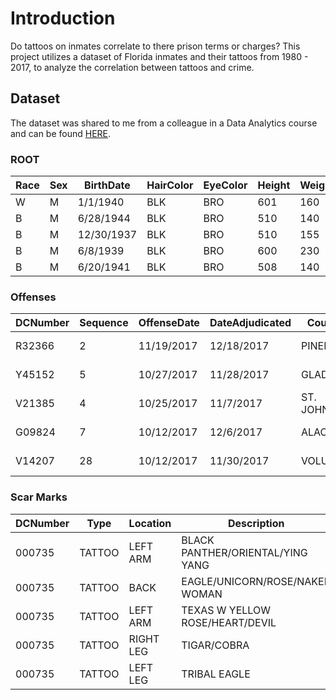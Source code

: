 # Introduction

Do tattoos on inmates correlate to there prison terms or charges? This project utilizes a dataset of Florida inmates and their tattoos from 1980 - 2017, to analyze the correlation between tattoos and crime.

## Dataset

The dataset was shared to me from a colleague in a Data Analytics course and can be found [HERE](https://www.dropbox.com/sh/5mhudhvlx49sysw/AAAD0CBKKWs2WwbxyoHhKaM0a?dl=0).

### ROOT

| Race | Sex | BirthDate  | HairColor | EyeColor | Height | Weight | PrisonReleaseDate | ReceiptDate | releasedateflag\_descr | custody\_description | FACILITY\_description |
| ---- | --- | ---------- | --------- | -------- | ------ | ------ | ----------------- | ----------- | ---------------------- | -------------------- | --------------------- |
| W    | M   | 1/1/1940   | BLK       | BRO      | 601    | 160    |                   | 10/8/1976   | life sentence          | CLOSE                | ZEPHYRHILLS C.I.      |
| B    | M   | 6/28/1944  | BLK       | BRO      | 510    | 140    |                   | 10/12/1971  | life sentence          | CLOSE                | UNION C.I.            |
| B    | M   | 12/30/1937 | BLK       | BRO      | 510    | 155    |                   | 1/19/1960   | life sentence          | MEDIUM               | LAKE C.I.             |
| B    | M   | 6/8/1939   | BLK       | BRO      | 600    | 230    | 2/8/2019          | 12/15/2015  | valid release date     | CLOSE                | NWFRC ANNEX.          |
| B    | M   | 6/20/1941  | BLK       | BRO      | 508    | 140    |                   | 7/28/1976   | life sentence          | CLOSE                | S.F.R.C SOUTH UNIT    |

### Offenses

| DCNumber | Sequence | OffenseDate | DateAdjudicated | County    | CaseNumber | prisonterm | ProbationTerm | ParoleTerm | adjudicationcharge\_descr | qualifier\_descr | adjudication\_descr       |
| -------- | -------- | ----------- | --------------- | --------- | ---------- | ---------- | ------------- | ---------- | ------------------------- | ---------------- | ------------------------- |
| R32366   | 2        | 11/19/2017  | 12/18/2017      | PINELLAS  | 1714110    | 0010600    | 0000000       | 0000000    | COCAINE - POSSESSION      | PRINCIPAL        | ADJUDICATION NOT WITHHELD |
| Y45152   | 5        | 10/27/2017  | 11/28/2017      | GLADES    | 1700148    | 0030000    | 0000000       | 0000000    | COCAINE - POSSESSION      | PRINCIPAL        | ADJUDICATION NOT WITHHELD |
| V21385   | 4        | 10/25/2017  | 11/7/2017       | ST. JOHNS | 1701588    | 0010003    | 0000000       | 0000000    | COCAINE - POSSESSION      | PRINCIPAL        | ADJUDICATION NOT WITHHELD |
| G09824   | 7        | 10/12/2017  | 12/6/2017       | ALACHUA   | 1703733    | 0010600    | 0000000       | 0000000    | COCAINE - POSSESSION      | PRINCIPAL        | ADJUDICATION NOT WITHHELD |
| V14207   | 28       | 10/12/2017  | 11/30/2017      | VOLUSIA   | 1713094    | 0010001    | 0000000       | 0000000    | COCAINE - POSSESSION      | PRINCIPAL        | ADJUDICATION NOT WITHHELD |

### Scar Marks

| DCNumber | Type   | Location  | Description                      |
| -------- | ------ | --------- | -------------------------------- |
| 000735   | TATTOO | LEFT ARM  | BLACK PANTHER/ORIENTAL/YING YANG |
| 000735   | TATTOO | BACK      | EAGLE/UNICORN/ROSE/NAKED WOMAN   |
| 000735   | TATTOO | LEFT ARM  | TEXAS W YELLOW ROSE/HEART/DEVIL  |
| 000735   | TATTOO | RIGHT LEG | TIGAR/COBRA                      |
| 000735   | TATTOO | LEFT LEG  | TRIBAL EAGLE                     |


